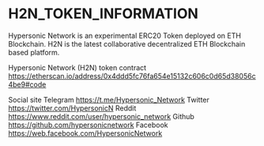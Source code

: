 # H2N_TOKEN_INFORMATION
Hypersonic Network is an experimental ERC20 Token deployed on ETH Blockchain. H2N is the latest collaborative decentralized ETH Blockchain based platform.

Hypersonic Network (H2N) token contract
https://etherscan.io/address/0x4ddd5fc76fa654e15132c606c0d65d38056c4be9#code

Social site
Telegram https://t.me/Hypersonic_Network
Twitter  https://twitter.com/HypersonicN 
Reddit   https://www.reddit.com/user/hypersonic_network
Github   https://github.com/hypersonicnetwork
Facebook https://web.facebook.com/HypersonicNetwork
